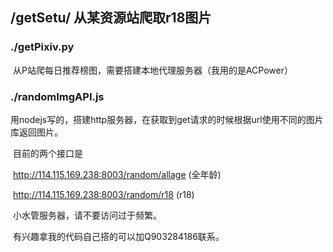 ## /getSetu/  从某资源站爬取r18图片

###  ./getPixiv.py

​	从P站爬每日推荐榜图，需要搭建本地代理服务器（我用的是ACPower）



### ./randomImgAPI.js

​	用nodejs写的，搭建http服务器，在获取到get请求的时候根据url使用不同的图片库返回图片。



​	目前的两个接口是

​	http://114.115.169.238:8003/random/allage (全年龄)

​	http://114.115.169.238:8003/random/r18 (r18)



​	小水管服务器，请不要访问过于频繁。



​	有兴趣拿我的代码自己搭的可以加Q903284186联系。